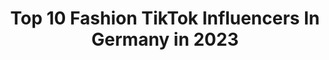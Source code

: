---
title: Top 10 Fashion TikTok Influencers In Germany in 2023
description: >-
  Find top fashion TikTok influencers in Germany in 2023. Most popular hashtags: #fyp #foryou #fashion #tiktoktipps.
platform: TikTok
hits: 249
text_top: Identify the most popular TikTok accounts on inBeat.
text_bottom: Our database aggregates 249 TikTok influencers like this in Germany for you to contact.
profiles:
  - username: "fromyenn"
    fullname: >-
      Yenn
    bio: >-
      ✞ Let’s be kind 🦋 Follow for fashion & styles ✨
    location: "Germany"
    followers: 7019
    engagement: 1613
    commentsToLikes: 0.049965
    id: ckbeymy2kj7zw0j23ls333ojh
    verified: false
    hashtags: "#outfitideas, #berlinstyle, #falloutfits, #herbstlook"
  - username: "serhansvalley"
    fullname: >-
      Serhan Svalley
    bio: >-
      ❤️Folgt meinem Hauptaccount: @Fashionhypebeast❤️
    location: "Germany"
    followers: 2127
    engagement: 824
    commentsToLikes: 0.087435
    id: ckbkeu91f5s3j0j23l10g8iu3
    verified: false
    hashtags: "#pulverdichauf, #meinung, #musik, #jederkenntes"
  - username: "skp.tv"
    fullname: >-
      SKP TV
    bio: >-
      TIKTOK FASHION DON 🦅 PABLO HABIBO ABU ESCOBAR 🇱🇾🇩🇪
    location: "Germany"
    followers: 791300
    engagement: 1775
    commentsToLikes: 0.065489
    id: cka0hjr5g9jwu0i7805fptgu3
    verified: false
    hashtags: "#sad, #traurigegeschichte, #skpnafri, #sadstory"
  - username: "promitalk"
    fullname: >-
      PromiTalk
    bio: >-
      Jeden Tag neue Infos über deine Promis! Folge uns auch bei @fashion_talk 💫
    location: "Germany"
    followers: 23000
    engagement: 2017
    commentsToLikes: 0.016728
    id: ck9epgp71slx60j786cs1rqju
    verified: false
    hashtags: "#chasehudson, #womenwhowow, #charlidamelio, #hypehouse"
  - username: "tanni_berlin"
    fullname: >-
      TanNi_BerLin
    bio: >-
      Insta @tanni_berlin CURVY FASHION FUN & FOOD
    location: "Germany"
    followers: 12700
    engagement: 845
    commentsToLikes: 0.071552
    id: ckc8wpa96k7ff0j236coua8wy
    verified: false
    hashtags: "#meinerstestiktok"
  - username: "rosekanal_"
    fullname: >-
      Emy🌹
    bio: >-
      Fashion - Beauty - Lifestyle
    location: "Germany"
    followers: 415600
    engagement: 1729
    commentsToLikes: 0.013646
    id: ckbafwlkc7zi40j23pj070qdz
    verified: true
    hashtags: "#shein, #sheingals, #vlog, #eswirdbunt"
  - username: "bolzplatzkind_official"
    fullname: >-
      Bolzplatzkind
    bio: >-
      Football Fashion Brand Since 2015 Groß geworden, Kind geblieben. #bolzplatzkind
    location: "Germany"
    followers: 5471
    engagement: 718
    commentsToLikes: 0.079883
    id: cka0oddkg381n0i78um6d3z9x
    verified: false
    hashtags: "#fail, #foryou, #bolzplatzkind, #fyp"
  - username: "danieltonijais"
    fullname: >-
      Daniel Toni Jais
    bio: >-
      Wrtite me @danieltonijais (will answer👆🏽) Fashion | Travel | Mindfulness
    location: "Germany"
    followers: 714500
    engagement: 682
    commentsToLikes: 0.024374
    id: ck8tkhi4c81ub0j78p4k9s5af
    verified: true
    hashtags: "#menstyle, #fyp, #mensstyle, #ootdmen"
  - username: "lunaquarius"
    fullname: >-
      lunaquarius
    bio: >-
      my brand: chaotic neutral / purple / aquarius / fashion enthusiast ✨she/they✨
    location: "Germany"
    followers: 32000
    engagement: 2459
    commentsToLikes: 0.009062
    id: ckcjhkvcgcaqk0j23u12uistz
    verified: false
    hashtags: "#fyp, #fashion, #fy, #dancer"
  - username: "fashion_talk"
    fullname: >-
      FashionTalk
    bio: >-
      Jeden Tag neue Fashion-Trends & Styling Tipps! Folge uns auch bei @promitalk 💫
    location: "Germany"
    followers: 17600
    engagement: 1865
    commentsToLikes: 0.021905
    id: ck8njfmdxa3jc0j78e75advu4
    verified: false
    hashtags: "#hypehouse, #imbored, #charlidamelio, #dalia"
---